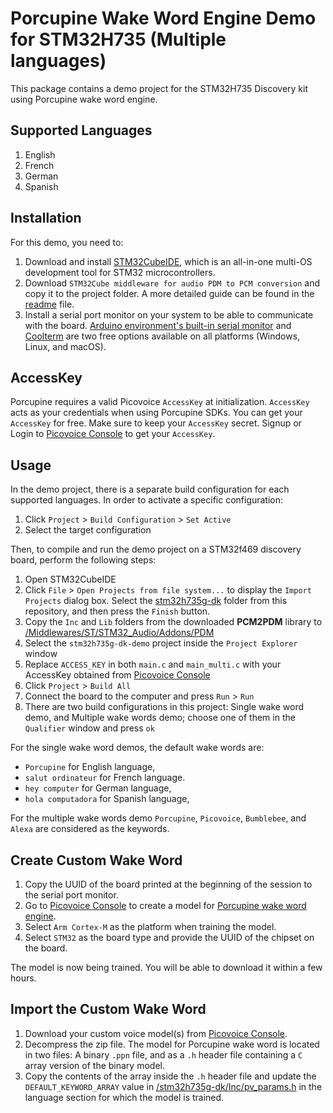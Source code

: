 # Porcupine Wake Word Engine Demo for STM32H735 (Multiple languages)

This package contains a demo project for the STM32H735 Discovery kit using Porcupine wake word engine. 

## Supported Languages

1. English
2. French
3. German
4. Spanish

## Installation

For this demo, you need to: 
1. Download and install [STM32CubeIDE](https://www.st.com/en/development-tools/stm32cubeide.html), which is an all-in-one multi-OS development tool for STM32 microcontrollers.
1. Download `STM32Cube middleware for audio PDM to PCM conversion` and copy it to the project folder. A more detailed guide can be found in the [readme](./stm32h735g-dk/Middlewares/ST/STM32_Audio/Addons/PDM/readme.txt) file.
1. Install a serial port monitor on your system to be able to communicate with the board. [Arduino environment's built-in serial monitor](https://www.arduino.cc/en/software) and [Coolterm](https://freeware.the-meiers.org/) are two free options available on all platforms (Windows, Linux, and macOS).

## AccessKey

Porcupine requires a valid Picovoice `AccessKey` at initialization. `AccessKey` acts as your credentials when using Porcupine SDKs.
You can get your `AccessKey` for free. Make sure to keep your `AccessKey` secret.
Signup or Login to [Picovoice Console](https://console.picovoice.ai/) to get your `AccessKey`.

## Usage

In the demo project, there is a separate build configuration for each supported languages. In order to activate a specific configuration:

1. Click `Project` > `Build Configuration` > `Set Active`
2. Select the target configuration

Then, to compile and run the demo project on a STM32f469 discovery board, perform the following steps:

1. Open STM32CubeIDE
2. Click `File` > `Open Projects from file system...` to display the `Import Projects` dialog box. Select the [stm32h735g-dk](./stm32h735g-dk) folder from this repository, and then press the `Finish` button.
3. Copy the `Inc` and `Lib` folders from the downloaded **PCM2PDM** library to [/Middlewares/ST/STM32_Audio/Addons/PDM](./stm32h735g-dk/Middlewares/ST/STM32_Audio/Addons/PDM)
4. Select the `stm32h735g-dk-demo` project inside the `Project Explorer` window
5. Replace `ACCESS_KEY` in both `main.c` and `main_multi.c` with your AccessKey obtained from [Picovoice Console](https://console.picovoice.ai/)
6. Click `Project` > `Build All`
7. Connect the board to the computer and press `Run` > `Run`
8. There are two build configurations in this project: Single wake word demo, and Multiple wake words demo; choose one of them in the `Qualifier` window and press `ok`

For the single wake word demos, the default wake words are:

- `Porcupine` for English language,
- `salut ordinateur` for French language.
- `hey computer` for German language,
- `hola computadora` for Spanish language,

For the multiple wake words demo `Porcupine`, `Picovoice`, `Bumblebee`, and `Alexa` are considered as the keywords.

## Create Custom Wake Word

1. Copy the UUID of the board printed at the beginning of the session to the serial port monitor.
2. Go to [Picovoice Console](https://console.picovoice.ai/) to create a model for [Porcupine wake word engine](https://picovoice.ai/docs/quick-start/console-porcupine/).
3. Select `Arm Cortex-M` as the platform when training the model.
4. Select `STM32` as the board type and provide the UUID of the chipset on the board.

The model is now being trained. You will be able to download it within a few hours.

## Import the Custom Wake Word

1. Download your custom voice model(s) from [Picovoice Console](https://console.picovoice.ai/).
2. Decompress the zip file. The model for Porcupine wake word is located in two files: A binary `.ppn` file, and as a `.h` header file containing a `C` array version of the binary model.
3. Copy the contents of the array inside the `.h` header file and update the `DEFAULT_KEYWORD_ARRAY` value in [/stm32h735g-dk/Inc/pv_params.h](./stm32h735g-dk/Inc/pv_params.h) in the language section for which the model is trained.
